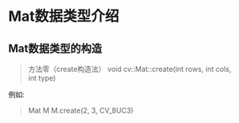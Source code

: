 # Mat数据类型介绍

## Mat数据类型的构造
> 方法零（create构造法）
> void cv::Mat::create(int rows,
>                     int cols,                   
>                     int type)
                     
例如:
> Mat M
> M.create(2, 3, CV_8UC3)

